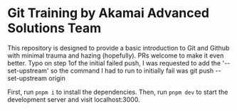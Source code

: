 # Git Training by Akamai Advanced Solutions Team
This repository is designed to provide a basic introduction to Git and Github with minimal trauma and hazing (hopefully). PRs welcome to make it even better.
Typo on step 1of the initial failed push, I was requested to add the '--set-upstream' so the command I had to run to initially fail was git push --set-upstream origin

First, run `pnpm i` to install the dependencies.
Then, run `pnpm dev` to start the development server and visit localhost:3000.

